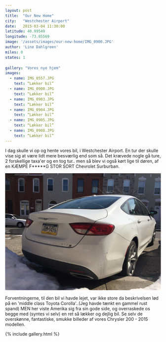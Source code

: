 ```yaml
---
layout: post
title:  "Our New Home"
city:   "Westchester Airport"
date:   2015-03-04 11:30:00
latitude: 40.99549
longitude: -73.85569
image: '/assets/images/our-new-home/IMG_0900.JPG'
author: 'Line Dahlgreen'
miles: 0
states: 1

gallery: "Vores nye hjem"
images:
  - name: IMG_0557.JPG
    text: “Lækker bil”
  - name: IMG_0900.JPG
    text: “Lækker bil”
  - name: IMG_0903.JPG
    text: “Lækker bil”
  - name: IMG_0904.JPG
    text: “Lækker bil”
  - name: IMG_0905.JPG
    text: “Lækker bil”
  - name: IMG_0908.JPG
    text: “Lækker bil”
---
```

I dag skulle vi op og hente vores bil, i Westchester Airport. En tur der skulle vise sig at være lidt mere besværlig end som så. Det krævede nogle gå ture, 2 forskellige taxa'er og en tog tur.. men så blev vi også kørt lige til døren, af en KÆMPE F*****G STOR SORT Chevrolet Surburban.

![STOR LÆKKER BIL](/assets/images/our-new-home/IMG_0904.JPG)

Forventningerne, til den bil vi havde lejet, var ikke store da beskrivelsen lød på en 'middle class Toyota Corolla'..(Jeg havde tænkt en gammel rust spand)
MEN her viste Amerika sig fra sin gode side, og overraskede os begge med (syntes vi selv) en ret så lækker og dejlig bil. Se selv de overskønne, fantastiske, smukke billeder af vores Chrysler 200 - 2015 modellen.


{% include gallery.html %}

